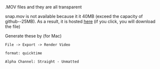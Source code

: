 .MOV files and they are all transparent

snap.mov is not available because it it 40MB (exceed the capacity of github--25MB). As a result, it is hosted [here](https://null0verflow.xyz/video/snap%20(Converted).mov) (if you click, you will download the file)

Generate these by (for Mac)

```
File -> Export -> Render Video

format: quicktime

Alpha Channel: Straight - Unmatted

```
